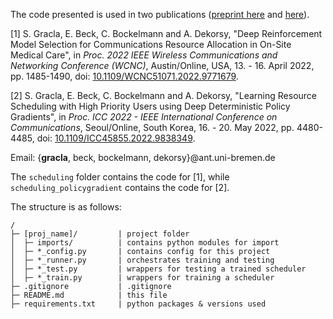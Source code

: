 
The code presented is used in two publications
([preprint here](https://arxiv.org/abs/2111.06680)
and [here](https://arxiv.org/abs/2304.09488)).

[1] S. Gracla, E. Beck, C. Bockelmann and A. Dekorsy,
"Deep Reinforcement Model Selection for Communications Resource Allocation in On-Site Medical Care",
in *Proc. 2022 IEEE Wireless Communications and Networking Conference (WCNC)*,
Austin/Online, USA, 13. - 16. April 2022,
pp. 1485-1490, doi: [10.1109/WCNC51071.2022.9771679](https://doi.org/10.1109/WCNC51071.2022.9771679).

[2] S. Gracla, E. Beck, C. Bockelmann and A. Dekorsy,
"Learning Resource Scheduling with High Priority Users using Deep Deterministic Policy Gradients",
in *Proc. ICC 2022 - IEEE International Conference on Communications*,
Seoul/Online, South Korea, 16. - 20. May 2022,
pp. 4480-4485, doi: [10.1109/ICC45855.2022.9838349](https://doi.org/10.1109/ICC45855.2022.9838349).

Email: {**gracla**, beck, bockelmann, dekorsy}@ant.uni-bremen.de

The `scheduling` folder contains the code for [1], while `scheduling_policygradient` contains the code for [2].

The structure is as follows:

```
/
├─ [proj_name]/         | project folder
│  ├─ imports/          | contains python modules for import
│  ├─ *_config.py       | contains config for this project
│  ├─ *_runner.py       | orchestrates training and testing
│  ├─ *_test.py         | wrappers for testing a trained scheduler
│  ├─ *_train.py        | wrappers for training a scheduler
├─ .gitignore           | .gitignore
├─ README.md            | this file
├─ requirements.txt     | python packages & versions used
```


